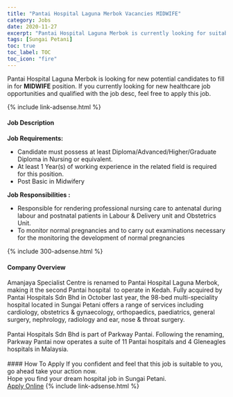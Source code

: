 ```yaml
---
title: "Pantai Hospital Laguna Merbok Vacancies MIDWIFE" 
category: Jobs 
date: 2020-11-27 
excerpt: "Pantai Hospital Laguna Merbok is currently looking for suitable person to fill in the MIDWIFE which positioned at Sungai Petani" 
tags: [Sungai Petani] 
toc: true 
toc_label: TOC 
toc_icon: "fire" 
--- 
```


<p>Pantai Hospital Laguna Merbok is looking for new potential candidates to fill in for <b>MIDWIFE</b> position. If you currently looking for new healthcare job opportunities and qualified with the job desc, feel free to apply this job.
</p>{% include link-adsense.html %} 
<div><div><div><h4>Job Description</h4></div></div><div><div><span><div><div><strong>Job Requirements:</strong></div><ul><li>Candidate must possess at least Diploma/Advanced/Higher/Graduate Diploma in Nursing or equivalent.</li><li>At least 1&#160;Year(s) of working experience in the related field is required for this position.</li><li>Post Basic in Midwifery</li></ul><div><strong>Job Responsibilities :</strong></div><div><ul><li>Responsible for rendering professional nursing care to antenatal during labour and postnatal patients in Labour &amp; Delivery unit and Obstetrics Unit.</li><li>To monitor normal pregnancies and to carry out examinations necessary for the monitoring the development of normal pregnancies</li></ul></div></div></span></div></div></div> 
{% include 300-adsense.html %} 
<div><div><div><h4>Company Overview</h4></div></div><div><div><span><div><div>
<div>
<div>Amanjaya Specialist Centre is renamed to Pantai Hospital Laguna Merbok, making it the second Pantai hospital &#160;to operate in Kedah. Fully acquired by Pantai Hospitals Sdn Bhd in October last year, the 98-bed multi-speciality hospital located in Sungai Petani offers a range of services including cardiology, obstetrics &amp; gynaecology, orthopaedics, paediatrics, general surgery, nephrology, radiology and ear, nose &amp; throat surgery.<br>
&#160;<br>
Pantai Hospitals Sdn Bhd is part of Parkway Pantai. Following the renaming, Parkway Pantai now operates a suite of 11 Pantai hospitals and 4 Gleneagles hospitals in Malaysia.&#160;<br>
&#160;</div>
</div>
</div></div></span></div></div></div> 
#### How To Apply 
If you confident and feel that this job is suitable to you, go ahead take your action now. <br/> 
Hope you find your dream hospital job in Sungai Petani. <br/> 
<a href="https://www.jobstreet.com.my/en/job/midwife-4421972?jobId=jobstreet-my-job-4421972&sectionRank=24&token=0~bce3f2b1-7363-4390-a948-a873c5859343&fr=SRP%20View%20In%20New%20Ta" class="btn btn--warning" target="_blank" rel="nofollow noopenner">Apply Online</a> 
{% include link-adsense.html %} 